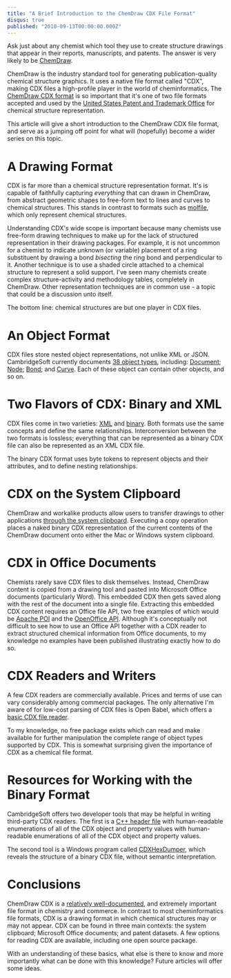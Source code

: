 ```yaml
---
title: "A Brief Introduction to the ChemDraw CDX File Format"
disqus: true
published: "2010-09-13T00:00:00.000Z"
---
```


Ask just about any chemist which tool they use to create structure drawings that appear in their reports, manuscripts, and patents. The answer is very likely to be [ChemDraw](http://www.cambridgesoft.com/software/ChemDraw/).

ChemDraw is the industry standard tool for generating publication-quality chemical structure graphics. It uses a native file format called "CDX", making CDX files a high-profile player in the world of cheminformatics. The [ChemDraw CDX format](http://www.cambridgesoft.com/services/documentation/sdk/chemdraw/cdx/) is so important that it's one of two file formats accepted and used by the [United States Patent and Trademark Office](http://www.uspto.gov/products/catalog/patent_products/page4.jsp) for chemical structure representation.

This article will give a short introduction to the ChemDraw CDX file format, and serve as a jumping off point for what will (hopefully) become a wider series on this topic.

# A Drawing Format

CDX is far more than a chemical structure representation format. It's is capable of faithfully capturing *everything* that can drawn in ChemDraw, from abstract geometric shapes to free-form text to lines and curves to chemical structures. This stands in contrast to formats such as [molfile](http://depth-first.com/articles/2010/06/28/latest-ctfile-formats-specification-available-now-from-symyx), which only represent chemical structures.

Understanding CDX's wide scope is important because many chemists use free-form drawing techniques to make up for the lack of structured representation in their drawing packages. For example, it is not uncommon for a chemist to indicate unknown (or variable) placement of a ring substituent by drawing a bond *bisecting* the ring bond and perpendicular to it. Another technique is to use a shaded circle attached to a chemical structure to represent a solid support. I've seen many chemists create complex structure-activity and methodology tables, completely in ChemDraw. Other representation techniques are in common use - a topic that could be a discussion unto itself.

The bottom line: chemical structures are but one player in CDX files.

# An Object Format

CDX files store nested object representations, not unlike XML or JSON. CambridgeSoft currently documents [38 object types](http://www.cambridgesoft.com/services/documentation/sdk/chemdraw/cdx/AllCDXObjects.htm), including: [Document](http://www.cambridgesoft.com/services/documentation/sdk/chemdraw/cdx/Document.htm); [Node](http://www.cambridgesoft.com/services/documentation/sdk/chemdraw/cdx/Node.htm); [Bond](http://www.cambridgesoft.com/services/documentation/sdk/chemdraw/cdx/Bond.htm); and [Curve](http://www.cambridgesoft.com/services/documentation/sdk/chemdraw/cdx/Curve.htm). Each of these object can contain other objects, and so on.

# Two Flavors of CDX: Binary and XML

CDX files come in two varieties: [XML](http://www.cambridgesoft.com/services/documentation/sdk/chemdraw/cdx/IntroCDXML.htm) and [binary](http://www.cambridgesoft.com/services/documentation/sdk/chemdraw/cdx/IntroCDX.htm). Both formats use the same concepts and define the same relationships. Interconversion between the two formats is lossless; everything that can be represented as a binary CDX file can also be represented as an XML CDX file.

The binary CDX format uses byte tokens to represent objects and their attributes, and to define nesting relationships.

# CDX on the System Clipboard

ChemDraw and workalike products allow users to transfer drawings to other applications [through the system clipboard](http://www.cambridgesoft.com/services/documentation/sdk/chemdraw/cdx/Clipboard.htm). Executing a copy operation places a naked binary CDX representation of the current contents of the ChemDraw document onto either the Mac or Windows system clipboard.

# CDX in Office Documents

Chemists rarely save CDX files to disk themselves. Instead, ChemDraw content is copied from a drawing tool and pasted into Microsoft Office documents (particularly Word). This embedded CDX then gets saved along with the rest of the document into a single file. Extracting this embedded CDX content requires an Office file API, two free examples of which would be [Apache POI](http://poi.apache.org/) and the [OpenOffice API](http://api.openoffice.org/). Although it's conceptually not difficult to see how to use an Office API together with a CDX reader to extract structured chemical information from Office documents, to my knowledge no examples have been published illustrating exactly how to do so.

# CDX Readers and Writers

A few CDX readers are commercially available. Prices and terms of use can vary considerably among commercial packages. The only alternative I'm aware of for low-cost parsing of CDX files is Open Babel, which offers a [basic CDX file reader](http://openbabel.org/wiki/ChemDraw_CDX).

To my knowledge, no free package exists which can read and make available for further manipulation the complete range of object types supported by CDX. This is somewhat surprising given the importance of CDX as a chemical file format.

# Resources for Working with the Binary Format

CambridgeSoft offers two developer tools that may be helpful in writing third-party CDX readers. The first is a [C++ header file](http://www.cambridgesoft.com/services/documentation/sdk/chemdraw/cdx/CDXConstants.h) with human-readable enumerations of all of the CDX object and property values with human-readable enumerations of all of the CDX object and property values.

The second tool is a Windows program called [CDXHexDumper](http://www.cambridgesoft.com/services/documentation/sdk/chemdraw/cdx/CDXHexDumper.exe), which reveals the structure of a binary CDX file, without semantic interpretation.

# Conclusions

ChemDraw CDX is a [relatively well-documented](http://www.cambridgesoft.com/services/documentation/sdk/chemdraw/cdx/), and extremely important file format in chemistry and commerce. In contrast to most cheminformatics file formats, CDX is a drawing format in which chemical structures may or may not appear. CDX can be found in three main contexts: the system clipboard; Microsoft Office documents; and patent datasets. A few options for reading CDX are available, including one open source package.

With an understanding of these basics, what else is there to know and more importantly what can be done with this knowledge? Future articles will offer some ideas.
